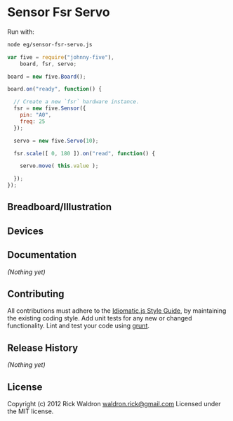 # Sensor Fsr Servo

Run with:
```bash
node eg/sensor-fsr-servo.js
```


```javascript
var five = require("johnny-five"),
    board, fsr, servo;

board = new five.Board();

board.on("ready", function() {

  // Create a new `fsr` hardware instance.
  fsr = new five.Sensor({
    pin: "A0",
    freq: 25
  });

  servo = new five.Servo(10);

  fsr.scale([ 0, 180 ]).on("read", function() {

    servo.move( this.value );

  });
});

```

## Breadboard/Illustration





## Devices




## Documentation

_(Nothing yet)_









## Contributing
All contributions must adhere to the [Idiomatic.js Style Guide](https://github.com/rwldrn/idiomatic.js),
by maintaining the existing coding style. Add unit tests for any new or changed functionality. Lint and test your code using [grunt](https://github.com/cowboy/grunt).

## Release History
_(Nothing yet)_

## License
Copyright (c) 2012 Rick Waldron <waldron.rick@gmail.com>
Licensed under the MIT license.
